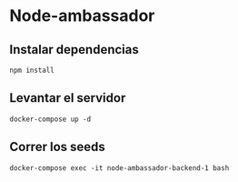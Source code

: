 # Node-ambassador

## Instalar dependencias

```terminal
npm install
```

## Levantar el servidor

```terminal
docker-compose up -d
```

## Correr los seeds

```terminal
docker-compose exec -it node-ambassador-backend-1 bash
```
